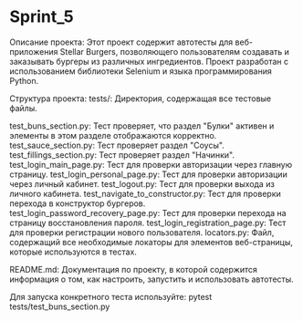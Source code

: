 # Sprint_5

Описание проекта:
Этот проект содержит автотесты для веб-приложения Stellar Burgers, позволяющего пользователям создавать и заказывать бургеры из различных ингредиентов. Проект разработан с использованием библиотеки Selenium и языка программирования Python.


Структура проекта:
tests/: Директория, содержащая все тестовые файлы.

test_buns_section.py: Тест проверяет, что раздел "Булки" активен и элементы в этом разделе отображаются корректно.
test_sauce_section.py: Тест проверяет раздел "Соусы".
test_fillings_section.py: Тест проверяет раздел "Начинки".
test_login_main_page.py: Тест для проверки авторизации через главную страницу.
test_login_personal_page.py: Тест для проверки авторизации через личный кабинет.
test_logout.py: Тест для проверки выхода из личного кабинета.
test_navigate_to_constructor.py: Тест для проверки перехода в конструктор бургеров.
test_login_password_recovery_page.py: Тест для проверки перехода на страницу восстановления пароля.
test_login_registration_page.py: Тест для проверки регистрации нового пользователя.
locators.py: Файл, содержащий все необходимые локаторы для элементов веб-страницы, которые используются в тестах.

README.md: Документация по проекту, в которой содержится информация о том, как настроить, запустить и использовать автотесты.

Для запуска конкретного теста используйте: pytest tests/test_buns_section.py